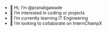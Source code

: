 - 👋 Hi, I’m @pranaligawade
- 👀 I’m interested in coding or projects
- 🌱 I’m currently learning IT Engineering
- 💞️ I’m looking to collaborate on InternChampX 

<!---
pranaligawade/pranaligawade is a ✨ special ✨ repository because its `README.md` (this file) appears on your GitHub profile.
You can click the Preview link to take a look at your changes.
--->
